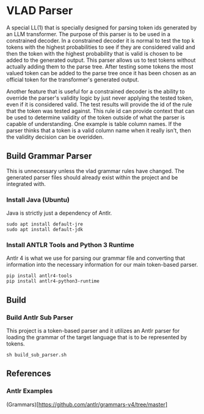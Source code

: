 # VLAD Parser

A special LL(1) that is specially designed for parsing token ids generated by an LLM transformer. The purpose of this parser is to be used
in a constrained decoder. In a constrained decoder it is normal to test the top k tokens with the highest probabilities
to see if they are considered valid and then the token with the highest probability that is valid is chosen to be added to the generated output.
This parser allows us to test tokens without actually adding them to the parse tree. After testing some tokens the most valued token can be
added to the parse tree once it has been chosen as an official token for the transformer's generated output.

Another feature that is useful for a constrained decoder is the ability to override the parser's validity logic by just never applying the tested token, even if it
is considered valid. The test results will provide the id of the rule that the token was tested against. This rule id can provide context that can be used to determine
validity of the token outside of what the parser is capable of understanding. One example is table column names. If the parser thinks that a token is a valid column
name when it really isn't, then the validity decision can be overidden.

## Build Grammar Parser

This is unnecessary unless the vlad grammar rules have changed. The generated parser
files should already exist within the project and be integrated with.

### Install Java (Ubuntu)

Java is strictly just a dependency of Antlr.

```
sudo apt install default-jre
sudo apt install default-jdk
```

### Install ANTLR Tools and Python 3 Runtime

Antlr 4 is what we use for parsing our grammar file and converting that information 
into the necessary information for our main token-based parser.

```
pip install antlr4-tools
pip install antlr4-python3-runtime
```

## Build

### Build Antlr Sub Parser

This project is a token-based parser and it utilizes an Antlr parser for loading the
grammar of the target language that is to be represented by tokens.

```
sh build_sub_parser.sh
```

## References

### Antlr Examples

(Grammars)[https://github.com/antlr/grammars-v4/tree/master]
